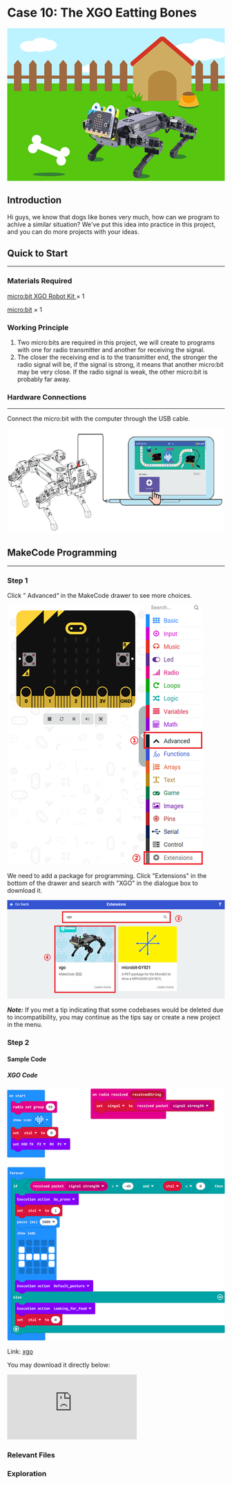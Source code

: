 # Case 10: The XGO Eatting Bones

![](./images/xgo-10-1.png)

## Introduction

Hi guys, we know that dogs like bones very much, how can we program to achive a similar situation? We've put this idea into practice in this project, and you can do more projects with your ideas.

## Quick to Start
---
### Materials Required

[micro:bit XGO Robot Kit ](https://shop.elecfreaks.com/products/elecfreaks-micro-bit-xgo-robot-kit?_pos=1&_sid=c796ff3f3&_ss=r) × 1

[micro:bit](https://www.elecfreaks.com/micro-bit/board.html) × 1

### Working Principle

1. Two micro:bits are required in this project, we will create to programs with one for radio transmitter and another for receiving the signal.
2. The closer the receiving end is to the transmitter end, the stronger the radio signal will be, if the signal is strong, it means that another micro:bit may be very close.
   If the radio signal is weak, the other micro:bit is probably far away.

### Hardware Connections
---
Connect the micro:bit with the computer through the USB cable.

![](./images/microbit-xgo-robot-kit-22.png)

## MakeCode  Programming
---
### Step 1

Click ” Advanced“ in the MakeCode drawer to see more choices.



![](./images/microbit-xgo-robot-kit-10.png)

We need to add a package for programming. Click "Extensions" in the bottom of the drawer and search with "XGO" in the dialogue box to download it.

![](./images/microbit-xgo-robot-kit-11.png)

***Note:***  If you met a tip indicating that some codebases would be deleted due to incompatibility, you may continue as the tips say or create a new project in the menu.

### Step 2

#### Sample Code

##### XGO Code

![](./images/case10-1.png)

Link: [xgo](https://makecode.microbit.org/_Lhrhbp7dDb1M)


You may download it directly below:

<div
    style={{
        position: 'relative',
        paddingBottom: '60%',
        overflow: 'hidden',
    }}
>
    <iframe
        src="https://makecode.microbit.org/_V4YJ2i9LkYoi"
        frameborder="0"
        sandbox="allow-popups allow-forms allow-scripts allow-same-origin"
        style={{
            position: 'absolute',
            width: '100%',
            height: '100%',
        }}
    />
</div>

##### “ Bones“ Code

![](./images/xgo-10-2.png)

Link: [Bones](https://makecode.microbit.org/_dLc2HV21M64H)


You may download it directly below:

<div
    style={{
        position: 'relative',
        paddingBottom: '60%',
        overflow: 'hidden',
    }}
>
    <iframe
        src="https://makecode.microbit.org/_V4YJ2i9LkYoi"
        frameborder="0"
        sandbox="allow-popups allow-forms allow-scripts allow-same-origin"
        style={{
            position: 'absolute',
            width: '100%',
            height: '100%',
        }}
    />
</div>

### Projects Display

<iframe width="560" height="315" src="https://www.youtube.com/embed/BBky7V8xY_c" title="YouTube video player" frameborder="0" allow="accelerometer; autoplay; clipboard-write; encrypted-media; gyroscope; picture-in-picture" allowfullscreen></iframe>

### Relevant Files


### Exploration
